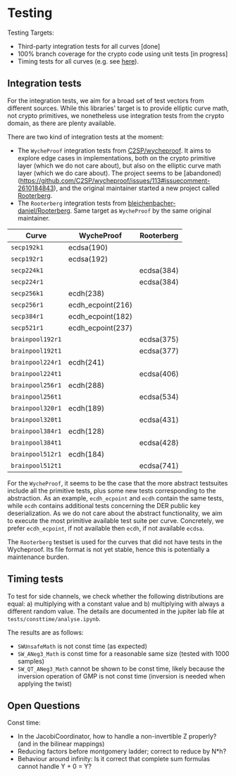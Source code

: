 # Testing

Testing Targets:
- Third-party integration tests for all curves [done]
- 100% branch coverage for the crypto code using unit tests [in progress]
- Timing tests for all curves (e.g. see [here](https://github.com/bleichenbacher-daniel/Rooterberg/issues/2)).

## Integration tests

For the integration tests, we aim for a broad set of test vectors from different sources. While this libraries' target is to provide elliptic curve math, not crypto primitives, we nonetheless use integration tests from the crypto domain, as there are plenty available.

There are two kind of integration tests at the moment:
- The `WycheProof` integration tests from [C2SP/wycheproof](https://github.com/C2SP/wycheproof). It aims to explore edge cases in implementations, both on the crypto primitive layer (which we do not care about), but also on the elliptic curve math layer (which we do care about). The project seems to be [abandoned)(https://github.com/C2SP/wycheproof/issues/113#issuecomment-2610184843), and the original maintainer started a new project called [Rooterberg](https://github.com/bleichenbacher-daniel/Rooterberg).
- The `Rooterberg` integration tests from [bleichenbacher-daniel/Rooterberg](https://github.com/bleichenbacher-daniel/Rooterberg). Same target as `WycheProof` by the same original maintainer.

| Curve            | WycheProof        | Rooterberg |
|------------------|-------------------|------------|
| `secp192k1`      | ecdsa(190)        |            |
| `secp192r1`      | ecdsa(192)        |            |
| `secp224k1`      |                   | ecdsa(384) |
| `secp224r1`      |                   | ecdsa(384) |
| `secp256k1`      | ecdh(238)         |            |
| `secp256r1`      | ecdh_ecpoint(216) |            |
| `secp384r1`      | ecdh_ecpoint(182) |            |
| `secp521r1`      | ecdh_ecpoint(237) |            |
| `brainpool192r1` |                   | ecdsa(375) |
| `brainpool192t1` |                   | ecdsa(377) |
| `brainpool224r1` | ecdh(241)         |            |
| `brainpool224t1` |                   | ecdsa(406) |
| `brainpool256r1` | ecdh(288)         |            |
| `brainpool256t1` |                   | ecdsa(534) |
| `brainpool320r1` | ecdh(189)         |            |
| `brainpool320t1` |                   | ecdsa(431) |
| `brainpool384r1` | ecdh(128)         |            |
| `brainpool384t1` |                   | ecdsa(428) |
| `brainpool512r1` | ecdh(184)         |            |
| `brainpool512t1` |                   | ecdsa(741) |

For the `WycheProof`, it seems to be the case that the more abstract testsuites include all the primitive tests, plus some new tests corresponding to the abstraction. As an example, `ecdh_ecpoint` and `ecdh` contain the same tests, while `ecdh` contains additional tests concerning the DER public key deserialization. As we do not care about the abstract functionality, we aim to execute the most primitive available test suite per curve. Concretely, we prefer `ecdh_ecpoint`, if not available then `ecdh`, if not available `ecdsa`.

The `Rooterberg` testset is used for the curves that did not have tests in the Wycheproof. Its file format is not yet stable, hence this is potentially a maintenance burden.  


## Timing tests

To test for side channels, we check whether the following distributions are equal: a) multiplying with a constant value and b) multiplying with always a different random value. The details are documented in the jupiter lab file at `tests/consttime/analyse.ipynb`. 

The results are as follows:
- `SWUnsafeMath` is not const time (as expected)
- `SW_ANeg3_Math` is const time for a reasonable same size (tested with 1000 samples)
- `SW_QT_ANeg3_Math` cannot be shown to be const time, likely because the inversion operation of GMP is not const time (inversion is needed when applying the twist)

## Open Questions

Const time:
- In the JacobiCoordinator, how to handle a non-invertible Z properly? (and in the bilinear mappings)
- Reducing factors before montgomery ladder; correct to reduce by N*h?
- Behaviour around infinity: Is it correct that complete sum formulas cannot handle Y + 0 = Y?
